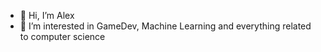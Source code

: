 - 👋 Hi, I’m Alex
- 👀 I’m interested in GameDev, Machine Learning and everything related to computer science

<!---
qerrant/qerrant is a ✨ special ✨ repository because its `README.md` (this file) appears on your GitHub profile.
You can click the Preview link to take a look at your changes.
--->
